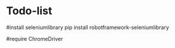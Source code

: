 # Todo-list

#install seleniumlibrary
pip install robotframework-seleniumlibrary

#require ChromeDriver